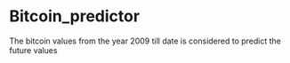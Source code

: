 # Bitcoin_predictor

The bitcoin values from the year 2009 till date is considered to predict the future values

